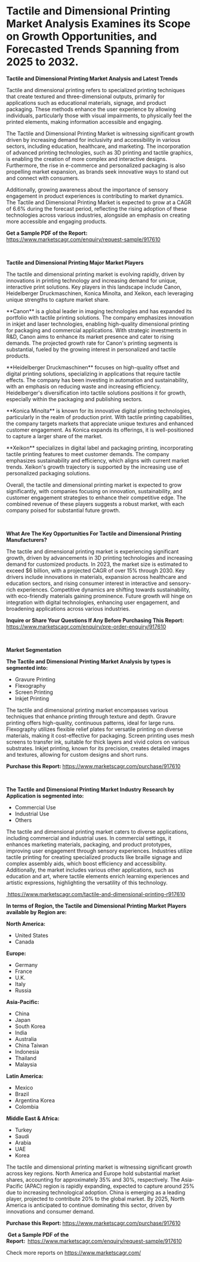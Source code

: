 <p><h1>Tactile and Dimensional Printing Market Analysis Examines its Scope on Growth Opportunities, and Forecasted Trends Spanning from 2025 to 2032.</h1></p><p><strong>Tactile and Dimensional Printing Market Analysis and Latest Trends</strong></p>
<p><p>Tactile and dimensional printing refers to specialized printing techniques that create textured and three-dimensional outputs, primarily for applications such as educational materials, signage, and product packaging. These methods enhance the user experience by allowing individuals, particularly those with visual impairments, to physically feel the printed elements, making information accessible and engaging.</p><p>The Tactile and Dimensional Printing Market is witnessing significant growth driven by increasing demand for inclusivity and accessibility in various sectors, including education, healthcare, and marketing. The incorporation of advanced printing technologies, such as 3D printing and tactile graphics, is enabling the creation of more complex and interactive designs. Furthermore, the rise in e-commerce and personalized packaging is also propelling market expansion, as brands seek innovative ways to stand out and connect with consumers.</p><p>Additionally, growing awareness about the importance of sensory engagement in product experiences is contributing to market dynamics. The Tactile and Dimensional Printing Market is expected to grow at a CAGR of 6.6% during the forecast period, reflecting the rising adoption of these technologies across various industries, alongside an emphasis on creating more accessible and engaging products.</p></p>
<p><strong>Get a Sample PDF of the Report:&nbsp;</strong> <a href="https://www.marketscagr.com/enquiry/request-sample/917610?utm_campaign=2384&utm_medium=2&utm_source=Github&utm_content=ia&utm_term=07032025&utm_id=tactile-and-dimensional-printing">https://www.marketscagr.com/enquiry/request-sample/917610</a></p>
<p>&nbsp;</p>
<p><strong>Tactile and Dimensional Printing Major Market Players</strong></p>
<p><p>The tactile and dimensional printing market is evolving rapidly, driven by innovations in printing technology and increasing demand for unique, interactive print solutions. Key players in this landscape include Canon, Heidelberger Druckmaschinen, Konica Minolta, and Xeikon, each leveraging unique strengths to capture market share.</p><p>**Canon** is a global leader in imaging technologies and has expanded its portfolio with tactile printing solutions. The company emphasizes innovation in inkjet and laser technologies, enabling high-quality dimensional printing for packaging and commercial applications. With strategic investments in R&D, Canon aims to enhance its market presence and cater to rising demands. The projected growth rate for Canon's printing segments is substantial, fueled by the growing interest in personalized and tactile products.</p><p>**Heidelberger Druckmaschinen** focuses on high-quality offset and digital printing solutions, specializing in applications that require tactile effects. The company has been investing in automation and sustainability, with an emphasis on reducing waste and increasing efficiency. Heidelberger's diversification into tactile solutions positions it for growth, especially within the packaging and publishing sectors.</p><p>**Konica Minolta** is known for its innovative digital printing technologies, particularly in the realm of production print. With tactile printing capabilities, the company targets markets that appreciate unique textures and enhanced customer engagement. As Konica expands its offerings, it is well-positioned to capture a larger share of the market.</p><p>**Xeikon** specializes in digital label and packaging printing, incorporating tactile printing features to meet customer demands. The company emphasizes sustainability and efficiency, which aligns with current market trends. Xeikon's growth trajectory is supported by the increasing use of personalized packaging solutions.</p><p>Overall, the tactile and dimensional printing market is expected to grow significantly, with companies focusing on innovation, sustainability, and customer engagement strategies to enhance their competitive edge. The combined revenue of these players suggests a robust market, with each company poised for substantial future growth.</p></p>
<p>&nbsp;</p>
<p><strong>What Are The Key Opportunities For Tactile and Dimensional Printing Manufacturers?</strong></p>
<p><p>The tactile and dimensional printing market is experiencing significant growth, driven by advancements in 3D printing technologies and increasing demand for customized products. In 2023, the market size is estimated to exceed $6 billion, with a projected CAGR of over 15% through 2030. Key drivers include innovations in materials, expansion across healthcare and education sectors, and rising consumer interest in interactive and sensory-rich experiences. Competitive dynamics are shifting towards sustainability, with eco-friendly materials gaining prominence. Future growth will hinge on integration with digital technologies, enhancing user engagement, and broadening applications across various industries.</p></p>
<p><strong>Inquire or Share Your Questions If Any Before Purchasing This Report:</strong> <a href="https://www.marketscagr.com/enquiry/pre-order-enquiry/917610?utm_campaign=2384&utm_medium=2&utm_source=Github&utm_content=ia&utm_term=07032025&utm_id=tactile-and-dimensional-printing">https://www.marketscagr.com/enquiry/pre-order-enquiry/917610</a></p>
<p>&nbsp;</p>
<p><strong>Market Segmentation</strong></p>
<p><strong>The Tactile and Dimensional Printing Market Analysis by types is segmented into:</strong></p>
<p><ul><li>Gravure Printing</li><li>Flexography</li><li>Screen Printing</li><li>Inkjet Printing</li></ul></p>
<p><p>The tactile and dimensional printing market encompasses various techniques that enhance printing through texture and depth. Gravure printing offers high-quality, continuous patterns, ideal for large runs. Flexography utilizes flexible relief plates for versatile printing on diverse materials, making it cost-effective for packaging. Screen printing uses mesh screens to transfer ink, suitable for thick layers and vivid colors on various substrates. Inkjet printing, known for its precision, creates detailed images and textures, allowing for custom designs and short runs.</p></p>
<p><strong>Purchase this Report:&nbsp;</strong><a href="https://www.marketscagr.com/purchase/917610?utm_campaign=2384&utm_medium=2&utm_source=Github&utm_content=ia&utm_term=07032025&utm_id=tactile-and-dimensional-printing">https://www.marketscagr.com/purchase/917610</a></p>
<p>&nbsp;</p>
<p><strong>The Tactile and Dimensional Printing Market Industry Research by Application is segmented into:</strong></p>
<p><ul><li>Commercial Use</li><li>Industrial Use</li><li>Others</li></ul></p>
<p><p>The tactile and dimensional printing market caters to diverse applications, including commercial and industrial uses. In commercial settings, it enhances marketing materials, packaging, and product prototypes, improving user engagement through sensory experiences. Industries utilize tactile printing for creating specialized products like braille signage and complex assembly aids, which boost efficiency and accessibility. Additionally, the market includes various other applications, such as education and art, where tactile elements enrich learning experiences and artistic expressions, highlighting the versatility of this technology.</p></p>
<p><a href="https://www.marketscagr.com/tactile-and-dimensional-printing-r917610?utm_campaign=2384&utm_medium=2&utm_source=Github&utm_content=ia&utm_term=07032025&utm_id=tactile-and-dimensional-printing">&nbsp;https://www.marketscagr.com/tactile-and-dimensional-printing-r917610</a></p>
<p><strong>In terms of Region, the Tactile and Dimensional Printing Market Players available by Region are:</strong></p>
<p>
    <p> <strong> North America: </strong>
        <ul>
            <li>United States</li>
            <li>Canada</li>
        </ul>
        </p> 
    <p> <strong> Europe: </strong>
        <ul>
            <li>Germany</li>
            <li>France</li>
            <li>U.K.</li>
            <li>Italy</li>
            <li>Russia</li>
        </ul>
        </p> 
    <p> <strong> Asia-Pacific: </strong>
        <ul>
            <li>China</li>
            <li>Japan</li>
            <li>South Korea</li>
            <li>India</li>
            <li>Australia</li>
            <li>China Taiwan</li>
            <li>Indonesia</li>
            <li>Thailand</li>
            <li>Malaysia</li>
        </ul>
        </p> 
    <p> <strong> Latin America: </strong>
        <ul>
            <li>Mexico</li>
            <li>Brazil</li>
            <li>Argentina Korea</li>
            <li>Colombia</li>
        </ul>
        </p> 
    <p> <strong> Middle East & Africa: </strong>
        <ul>
            <li>Turkey</li>
            <li>Saudi</li>
            <li>Arabia</li>
            <li>UAE</li>
            <li>Korea</li>
        </ul>
    </p>
    </p>
<p><p>The tactile and dimensional printing market is witnessing significant growth across key regions. North America and Europe hold substantial market shares, accounting for approximately 35% and 30%, respectively. The Asia-Pacific (APAC) region is rapidly expanding, expected to capture around 25% due to increasing technological adoption. China is emerging as a leading player, projected to contribute 20% to the global market. By 2025, North America is anticipated to continue dominating this sector, driven by innovations and consumer demand.</p></p>
<p><strong>Purchase this Report: </strong><a href="https://www.marketscagr.com/purchase/917610?utm_campaign=2384&utm_medium=2&utm_source=Github&utm_content=ia&utm_term=07032025&utm_id=tactile-and-dimensional-printing">https://www.marketscagr.com/purchase/917610</a></p>
<p>&nbsp;<strong>Get a Sample PDF of the Report:&nbsp;&nbsp;</strong><a href="https://www.marketscagr.com/enquiry/request-sample/917610?utm_campaign=2384&utm_medium=2&utm_source=Github&utm_content=ia&utm_term=07032025&utm_id=tactile-and-dimensional-printing">https://www.marketscagr.com/enquiry/request-sample/917610</a></p>
<p><strong></strong></p>
<p>Check more reports on <a href="https://www.marketscagr.com/?utm_campaign=2384&utm_medium=2&utm_source=Github&utm_content=ia&utm_term=07032025&utm_id=tactile-and-dimensional-printing">https://www.marketscagr.com/</a></p>